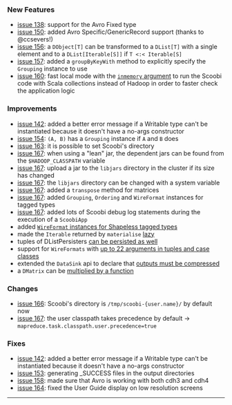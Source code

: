 ### New Features

 * [issue 138](https://github.com/NICTA/scoobi/issues/138): support for the Avro Fixed type
 * [issue 150](https://github.com/NICTA/scoobi/issues/150): added Avro Specific/GenericRecord support (thanks to @ccsevers!)
 * [issue 156](https://github.com/NICTA/scoobi/issues/156): a `DObject[T]` can be transformed to a `DList[T]` with a single element and to a `DList[Iterable[S]]` if `T <:< Iterable[S]`
 * [issue 157](https://github.com/NICTA/scoobi/issues/157): added a `groupByKeyWith` method to explicitly specify the `Grouping` instance to use
 * [issue 160](https://github.com/NICTA/scoobi/issues/160): fast local mode with the [`inmemory` argument](http://bit.ly/ZGFQtK) to run the Scoobi code with Scala collections instead of Hadoop in order to faster check the application logic

### Improvements

 * [issue 142](https://github.com/NICTA/scoobi/issues/142): added a better error message if a Writable type can't be instantiated because it doesn't have a no-args constructor
 * [issue 154](https://github.com/NICTA/scoobi/issues/154): `(A, B)` has a `Grouping` instance if `A` and `B` does
 * [issue 163](https://github.com/NICTA/scoobi/issues/163): it is possible to set Scoobi's directory
 * [issue 167](https://github.com/NICTA/scoobi/issues/167): when using a "lean" jar, the dependent jars can be found from the `$HADOOP_CLASSPATH` variable
 * [issue 167](https://github.com/NICTA/scoobi/issues/167): upload a jar to the `libjars` directory in the cluster if its size has changed
 * [issue 167](https://github.com/NICTA/scoobi/issues/167): the `libjars` directory can be changed with a system variable
 * [issue 167](https://github.com/NICTA/scoobi/issues/167): added a `transpose` method for matrices
 * [issue 167](https://github.com/NICTA/scoobi/issues/167): added `Grouping`, `Ordering` and `WireFormat` instances for tagged types
 * [issue 167](https://github.com/NICTA/scoobi/issues/167): added lots of Scoobi debug log statements during the execution of a `ScoobiApp`
 * added [`WireFormat` instances for Shapeless tagged types](http://nicta.github.com/scoobi/api/master/scala/index.html#com.nicta.scoobi.core.WireFormatImplicits)
 * made the `Iterable` returned by `materialise` [lazy](http://nicta.github.com/scoobi/api/master/scala/index.html#com.nicta.scoobi.impl.exec.BridgeStore)
 * tuples of DListPersisters [can be persisted as well](http://nicta.github.com/scoobi/api/master/scala/index.html#com.nicta.scoobi.application.Persister$)
 * support for `WireFormats` with [up to 22 arguments in tuples and case classes](http://nicta.github.com/scoobi/api/master/scala/index.html#com.nicta.scoobi.core.WireFormatImplicits)
 * extended the `DataSink` api to declare that [outputs must be compressed](http://nicta.github.com/scoobi/api/master/scala/index.html#com.nicta.scoobi.io.DataSink)
 * a `DMatrix` can be [multiplied by a function](http://nicta.github.com/scoobi/api/master/scala/index.html#com.nicta.scoobi.lib.LinearAlgebra$)

### Changes

 * [issue 166](https://github.com/NICTA/scoobi/issues/166): Scoobi's directory is `/tmp/scoobi-{user.name}/` by default now
 * [issue 167](https://github.com/NICTA/scoobi/issues/167): the user classpath takes precedence by default -> `mapreduce.task.classpath.user.precedence=true`

### Fixes

 * [issue 142](https://github.com/NICTA/scoobi/issues/142): added a better error message if a Writable type can't be instantiated because it doesn't have a no-args constructor
 * [issue 153](https://github.com/NICTA/scoobi/issues/153): generating _SUCCESS files in the output directories
 * [issue 158](https://github.com/NICTA/scoobi/issues/158): made sure that Avro is working with both cdh3 and cdh4
 * [issue 164](https://github.com/NICTA/scoobi/issues/164): fixed the User Guide display on low resolution screens
 
------ 
